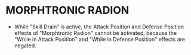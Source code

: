 
# MORPHTRONIC RADION

*   While "Skill Drain" is active, the Attack Position and Defense Position effects of "Morphtronic Radion" cannot be activated, because the "While in Attack Position" and "While in Defense Position" effects are negated.

  